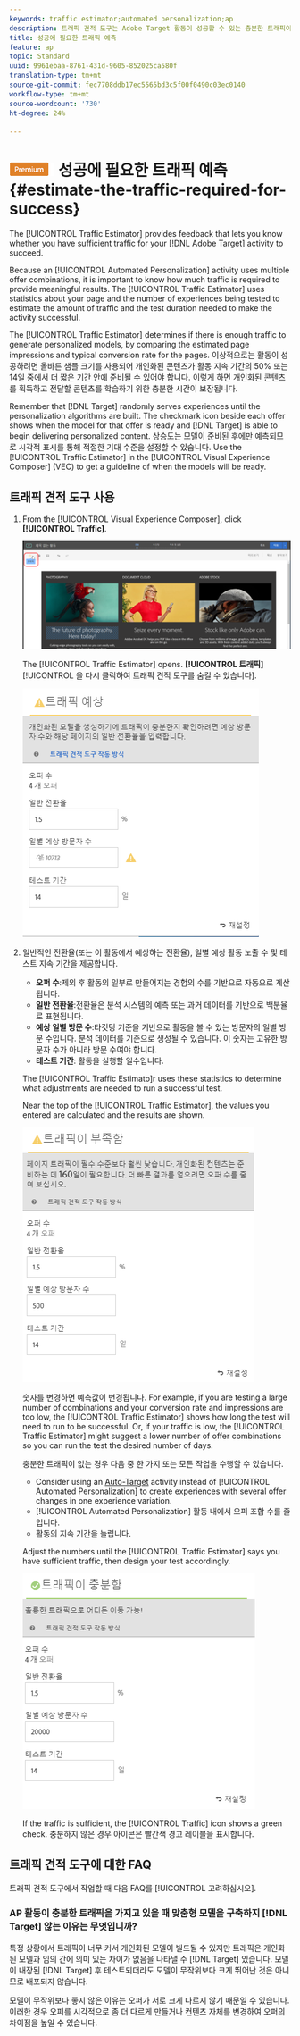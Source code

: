 ```yaml
---
keywords: traffic estimator;automated personalization;ap
description: 트래픽 견적 도구는 Adobe Target 활동이 성공할 수 있는 충분한 트래픽이 있는지 여부를 알 수 있는 피드백을 제공합니다.
title: 성공에 필요한 트래픽 예측
feature: ap
topic: Standard
uuid: 9961ebaa-8761-431d-9605-852025ca580f
translation-type: tm+mt
source-git-commit: fec7708ddb17ec5565bd3c5f00f0490c03ec0140
workflow-type: tm+mt
source-wordcount: '730'
ht-degree: 24%

---
```



# ![PREMIUM](/help/assets/premium.png) 성공에 필요한 트래픽 예측{#estimate-the-traffic-required-for-success}

The [!UICONTROL Traffic Estimator] provides feedback that lets you know whether you have sufficient traffic for your [!DNL Adobe Target] activity to succeed.

Because an [!UICONTROL Automated Personalization] activity uses multiple offer combinations, it is important to know how much traffic is required to provide meaningful results. The [!UICONTROL Traffic Estimator] uses statistics about your page and the number of experiences being tested to estimate the amount of traffic and the test duration needed to make the activity successful.

The [!UICONTROL Traffic Estimator] determines if there is enough traffic to generate personalized models, by comparing the estimated page impressions and typical conversion rate for the pages. 이상적으로는 활동이 성공하려면 올바른 샘플 크기를 사용되어 개인화된 콘텐츠가 활동 지속 기간의 50% 또는 14일 중에서 더 짧은 기간 안에 준비될 수 있어야 합니다. 이렇게 하면 개인화된 콘텐츠를 획득하고 전달할 콘텐츠를 학습하기 위한 충분한 시간이 보장됩니다.

Remember that [!DNL Target] randomly serves experiences until the personalization algorithms are built. The checkmark icon beside each offer shows when the model for that offer is ready and [!DNL Target] is able to begin delivering personalized content. 상승도는 모델이 준비된 후에만 예측되므로 시각적 표시를 통해 적절한 기대 수준을 설정할 수 있습니다. Use the [!UICONTROL Traffic Estimator] in the [!UICONTROL Visual Experience Composer] (VEC) to get a guideline of when the models will be ready.

## 트래픽 견적 도구 사용

1. From the [!UICONTROL Visual Experience Composer], click **[!UICONTROL Traffic]**.

   ![트래픽 아이콘](/help/c-activities/t-automated-personalization/assets/icon-traffic.png)

   The [!UICONTROL Traffic Estimator] opens. **[!UICONTROL 트래픽]**[!UICONTROL 을 다시 클릭하여 트래픽 견적 도구를 숨길 수 있습니다].

   ![](assets/ap_est.png)

1. 일반적인 전환율(또는 이 활동에서 예상하는 전환율), 일별 예상 활동 노출 수 및 테스트 지속 기간을 제공합니다.

   * **오퍼 수**:제외 후 활동의 일부로 만들어지는 경험의 수를 기반으로 자동으로 계산됩니다.
   * **일반 전환율**:전환율은 분석 시스템의 예측 또는 과거 데이터를 기반으로 백분율로 표현됩니다.
   * **예상 일별 방문 수**:타깃팅 기준을 기반으로 활동을 볼 수 있는 방문자의 일별 방문 수입니다. 분석 데이터를 기준으로 생성될 수 있습니다. 이 숫자는 고유한 방문자 수가 아니라 방문 수여야 합니다.
   * **테스트 기간**: 활동을 실행할 일수입니다.

   The [!UICONTROL Traffic Estimato]r uses these statistics to determine what adjustments are needed to run a successful test.

   Near the top of the [!UICONTROL Traffic Estimator], the values you entered are calculated and the results are shown.

   ![](assets/ap_est_no.png)

   숫자를 변경하면 예측값이 변경됩니다. For example, if you are testing a large number of combinations and your conversion rate and impressions are too low, the [!UICONTROL Traffic Estimator] shows how long the test will need to run to be successful. Or, if your traffic is low, the [!UICONTROL Traffic Estimator] might suggest a lower number of offer combinations so you can run the test the desired number of days.

   충분한 트래픽이 없는 경우 다음 중 한 가지 또는 모든 작업을 수행할 수 있습니다.

   * Consider using an [Auto-Target](/help/c-activities/auto-target-to-optimize.md) activity instead of [!UICONTROL Automated Personalization] to create experiences with several offer changes in one experience variation.
   * [!UICONTROL Automated Personalization] 활동 내에서 오퍼 조합 수를 줄입니다.
   * 활동의 지속 기간을 늘립니다.

   Adjust the numbers until the [!UICONTROL Traffic Estimator] says you have sufficient traffic, then design your test accordingly.

   ![](assets/ap_est_yes.png)

   If the traffic is sufficient, the [!UICONTROL Traffic] icon shows a green check. 충분하지 않은 경우 아이콘은 빨간색 경고 레이블을 표시합니다.

## 트래픽 견적 도구에 대한 FAQ

트래픽 견적 도구에서 작업할 때 다음 FAQ를 [!UICONTROL 고려하십시오].

### AP 활동이 충분한 트래픽을 가지고 있을 때 맞춤형 모델을 구축하지 [!DNL Target] 않는 이유는 무엇입니까?

특정 상황에서 트래픽이 너무 커서 개인화된 모델이 빌드될 수 있지만 트래픽은 개인화된 모델과 임의 간에 의미 있는 차이가 없음을 나타낼 수 [!DNL Target] 있습니다. 모델이 내장된 [!DNL Target] 후 테스트되더라도 모델이 무작위보다 크게 뛰어난 것은 아니므로 배포되지 않습니다.

모델이 무작위보다 좋지 않은 이유는 오퍼가 서로 크게 다르지 않기 때문일 수 있습니다. 이러한 경우 오퍼를 시각적으로 좀 더 다르게 만들거나 컨텐츠 자체를 변경하여 오퍼의 차이점을 높일 수 있습니다.
